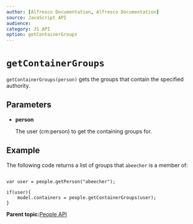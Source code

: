 ```yaml
---
author: [Alfresco Documentation, Alfresco Documentation]
source: JavaScript API
audience: 
category: JS API
option: getContainerGroups
---
```


# `getContainerGroups`

`getContainerGroups(person)` gets the groups that contain the specified authority.

## Parameters

-   **person**

    The user \(cm:person\) to get the containing groups for.


## Example

The following code returns a list of groups that `abeecher` is a member of:

```

var user = people.getPerson("abeecher");

if(user){
    model.containers = people.getContainerGroups(user);
}
```

**Parent topic:**[People API](../references/API-JS-People.md)

